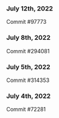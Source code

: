 ### July 12th, 2022

Commit #97773

### July 8th, 2022

Commit #294081

### July 5th, 2022

Commit #314353


### July 4th, 2022

Commit #72281
